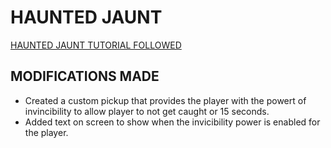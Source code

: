 # HAUNTED JAUNT
[HAUNTED JAUNT TUTORIAL FOLLOWED](https://learn.unity.com/project/john-lemon-s-haunted-jaunt-3d-beginner)


## MODIFICATIONS MADE
- Created a custom pickup that provides the player with the powert of invincibility to allow player to not get caught or 15 seconds.
- Added text on screen to show when the invicibility power is enabled for the player.
